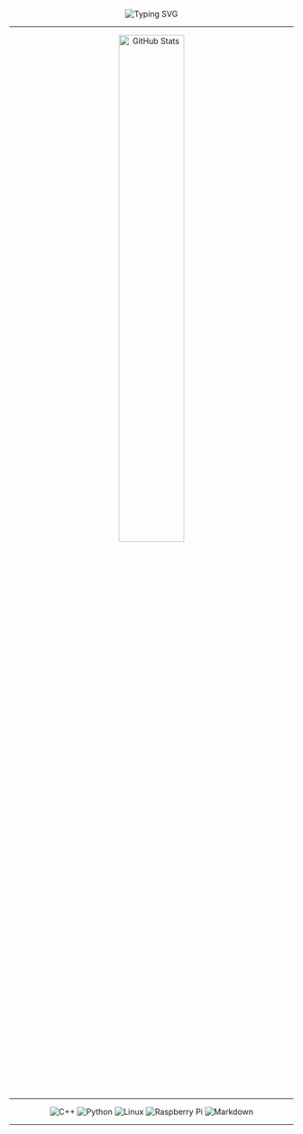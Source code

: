 <!-- 动态打字标题 -->
<p align="center">
  <img src="https://readme-typing-svg.herokuapp.com?font=Fira+Code&pause=1000&center=true&vCenter=true&width=435&lines=Welcome+to+My+GitHub+Profile!;瞎鸡脖乱写+💻;Enjoy+the+journey+🌌" alt="Typing SVG" />
</p>


---
<!-- GitHub 统计数据卡片 -->
<p align="center">
  <img src="https://github-readme-stats.vercel.app/api?username=oivio-up&show_icons=true&theme=radical&hide_border=true&include_all_commits=true&count_private=true&hide_title=true" width="48%" alt="GitHub Stats" />
</p>


---

<!-- 技能徽章展示 -->
<p align="center">
  <img src="https://img.shields.io/badge/C%2B%2B-00599C?style=flat-square&logo=c%2B%2B&logoColor=white" alt="C++" />
  <img src="https://img.shields.io/badge/Python-3776AB?style=flat-square&logo=python&logoColor=white" alt="Python" />
  <img src="https://img.shields.io/badge/Linux-FCC624?style=flat-square&logo=linux&logoColor=black" alt="Linux" />
  <img src="https://img.shields.io/badge/RaspberryPi-C51A4A?style=flat-square&logo=raspberrypi&logoColor=white" alt="Raspberry Pi" />
  <img src="https://img.shields.io/badge/Markdown-000000?style=flat-square&logo=markdown&logoColor=white" alt="Markdown" />
</p>

---
